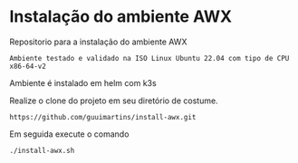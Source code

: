 # Instalação do ambiente AWX
Repositorio para a instalação do ambiente AWX

`Ambiente testado e validado na ISO Linux Ubuntu 22.04 com tipo de CPU x86-64-v2`

Ambiente é instalado em helm com k3s


Realize o clone do projeto em seu diretório de costume.
```
https://github.com/guuimartins/install-awx.git
```

Em seguida execute o comando
```
./install-awx.sh
```
